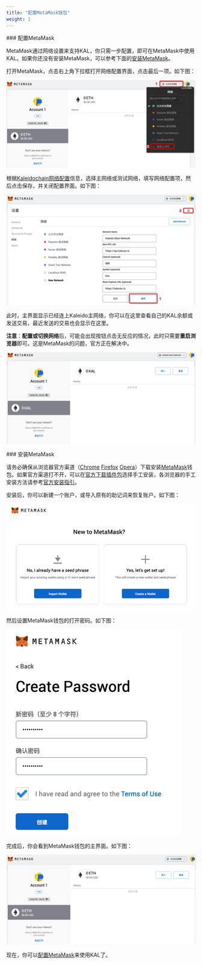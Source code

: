 ```yaml
---
title: "配置MetaMask钱包"
weight: 1
---
```



<span id="add-network"/>
### 配置MetaMask

MetaMask通过网络设置来支持KAL，你只需一步配置，即可在MetaMask中使用KAL。如果你还没有安装MetaMask，可以参考下面的[安装MetaMask](#install-metamask)。

打开MetaMask，点击右上角下拉框打开网络配置界面，点击最后一项。如下图：

![MetaMask Add Network Step 1](/images/metamask/metamask-add-network-step-1.png)

根据[Kaleidochain网络配置](/wallet/network)信息，选择主网络或测试网络，填写网络配置项，然后点击保存，并关闭配置界面。如下图：

![MetaMask Add Network Step 2](/images/metamask/metamask-add-network-step-2.png)

此时，主界面显示已经连上Kaleido主网络，你可以在这里查看自己的KAL余额或发送交易，最近发送的交易也会显示在这里。

**注意**：**配置或切换网络**后，可能会出现按钮点击无反应的情况，此时只需要**重启浏览器**即可。这是MetaMask的问题，官方正在解决中。

![MetaMask Add Network Step 3](/images/metamask/metamask-add-network-step-3.png)



<span id="install-metamask"/>
### 安装MetaMask

请务必确保从浏览器官方渠道（[Chrome](https://chrome.google.com/webstore/detail/nkbihfbeogaeaoehlefnkodbefgpgknn) [Firefox](https://addons.mozilla.org/en-US/firefox/addon/ether-metamask/) [Opera](https://addons.opera.com/en/extensions/details/metamask/)）下载安装[MetaMask](https://metamask.io/)钱包。如果官方渠道打不开，可以在[官方下载插件包](https://github.com/MetaMask/metamask-extension/releases)选择手工安装，各浏览器的手工安装方法请参考[官方安装指引](https://metamask.zendesk.com/hc/en-us/articles/360015489471-How-to-Install-MetaMask-Manually)。

安装后，你可以新建一个账户，或导入原有的助记词来恢复账户。如下图：

![MetaMask Step 1](/images/metamask/metamask-step-1.png)

然后设置MetaMask钱包的打开密码。如下图：

![MetaMask Step 2](/images/metamask/metamask-step-2.png)

完成后，你会看到MetaMask钱包的主界面。如下图：

![MetaMask Step 3](/images/metamask/metamask-step-3.png)

现在，你可以[配置MetaMask](#add-network)来使用KAL了。
